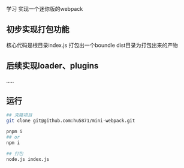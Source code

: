 学习 实现一个迷你版的webpack

## 初步实现打包功能
核心代码是根目录index.js
打包出一个boundle
dist目录为打包出来的产物

## 后续实现loader、plugins
.....
## 运行

```bash
## 克隆项目
git clone git@github.com:hu5871/mini-webpack.git

pnpm i
## or
npm i

## 打包
node.js index.js
```

